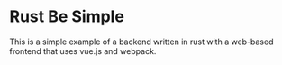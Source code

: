 # Rust Be Simple

This is a simple example of a backend written in rust with a web-based frontend that uses vue.js and webpack.
